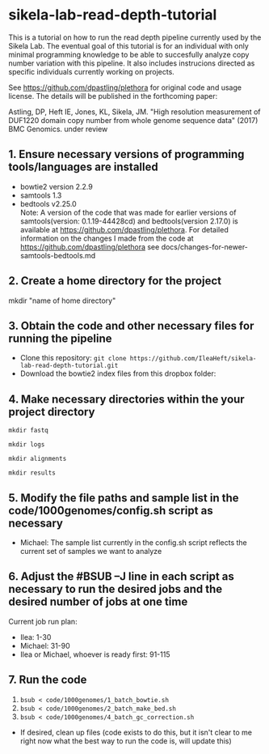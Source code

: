 # sikela-lab-read-depth-tutorial

This is a tutorial on how to run the read depth pipeline currently used by the Sikela Lab. The eventual goal of this tutorial is for an individual with only minimal programming knowledge to be able to succesfully analyze copy number variation with this pipeline. It also includes instrucions directed as specific individuals currently working on projects.

See https://github.com/dpastling/plethora for original code and usage license.  The details will be published in the forthcoming paper:

Astling, DP, Heft IE, Jones, KL, Sikela, JM. "High resolution measurement of DUF1220 domain copy number from whole genome sequence data" (2017) BMC Genomics. under review

## 1. Ensure necessary versions of programming tools/languages are installed
- bowtie2 version 2.2.9  
- samtools 1.3
- bedtools v2.25.0  
Note: A version of the code that was made for earlier versions of samtools(version: 0.1.19-44428cd) and bedtools(version 2.17.0) is available at https://github.com/dpastling/plethora.  For detailed information on the changes I made from the code at https://github.com/dpastling/plethora see docs/changes-for-newer-samtools-bedtools.md

## 2. Create a home directory for the project
mkdir "name of home directory"

## 3. Obtain the code and other necessary files for running the pipeline  
- Clone this repository: ```git clone https://github.com/IleaHeft/sikela-lab-read-depth-tutorial.git```
- Download the bowtie2 index files from this dropbox folder: 

## 4. Make necessary directories within the your project directory  
```
mkdir fastq
```
```
mkdir logs
```   
```
mkdir alignments
```  
```
mkdir results
```  
## 5. Modify the file paths and sample list in the code/1000genomes/config.sh script as necessary
- Michael: The sample list currently in the config.sh script reflects the current set of samples we want to analyze

## 6. Adjust the #BSUB –J line in each script as necessary to run the desired jobs and the desired number of jobs at one time
Current job run plan:  
- Ilea: 1-30  
- Michael: 31-90  
- Ilea or Michael, whoever is ready first:  91-115

## 7.  Run the code  
1.  ```bsub < code/1000genomes/1_batch_bowtie.sh```      
2.  ```bsub < code/1000genomes/2_batch_make_bed.sh```  
3.  ```bsub < code/1000genomes/4_batch_gc_correction.sh```
- If desired, clean up files (code exists to do this, but it isn't clear to me right now what the best way to run the code is, will update this)


